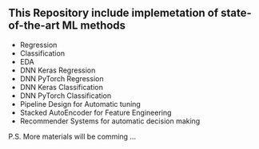 ## This Repository include implemetation of state-of-the-art ML methods
* Regression
* Classification
* EDA
* DNN Keras Regression
* DNN PyTorch Regression
* DNN Keras Classification
* DNN PyTorch Classification
* Pipeline Design for Automatic tuning
* Stacked AutoEncoder for Feature Engineering
* Recommender Systems for automatic decision making


P.S. More materials will be comming ...
